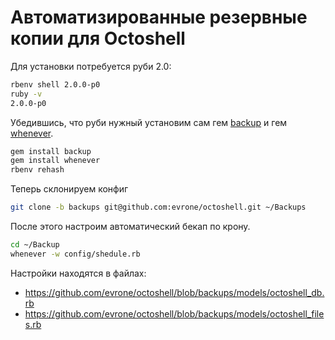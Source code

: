 # Автоматизированные резервные копии для Octoshell

Для установки потребуется руби 2.0:

```bash
rbenv shell 2.0.0-p0
ruby -v 
2.0.0-p0
```

Убедившись, что руби нужный установим сам гем [backup](/meskyanichi/backup) и гем [whenever](/javan/whenever).

```bash
gem install backup
gem install whenever
rbenv rehash
```

Теперь склонируем конфиг

```bash
git clone -b backups git@github.com:evrone/octoshell.git ~/Backups
```

После этого настроим автоматический бекап по крону.

```bash
cd ~/Backup
whenever -w config/shedule.rb
```

Настройки находятся в файлах:

* https://github.com/evrone/octoshell/blob/backups/models/octoshell_db.rb
* https://github.com/evrone/octoshell/blob/backups/models/octoshell_files.rb
